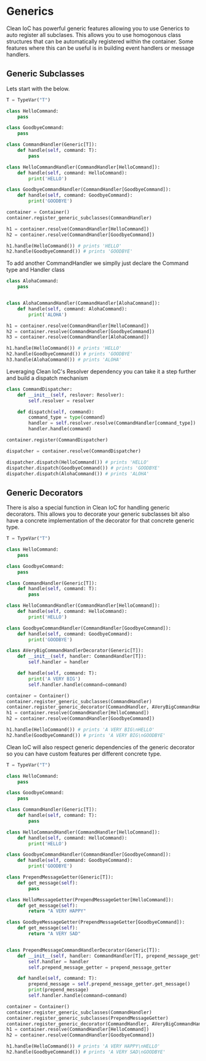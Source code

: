 # Generics

Clean IoC has powerful generic features allowing you to use Generics to auto register all subclases.
This allows you to use homogonous class structures that can be automatically registered within the container. Some features where this can be useful is in building event handlers or message handlers.

## Generic Subclasses

Lets start with the below.

```python
T = TypeVar("T")

class HelloCommand:
    pass

class GoodbyeCommand:
    pass

class CommandHandler(Generic[T]):
    def handle(self, command: T):
        pass

class HelloCommandHandler(CommandHandler[HelloCommand]):
    def handle(self, command: HelloCommand):
        print('HELLO')

class GoodbyeCommandHandler(CommandHandler[GoodbyeCommand]):
    def handle(self, command: GoodbyeCommand):
        print('GOODBYE')

container = Container()
container.register_generic_subclasses(CommandHandler)

h1 = container.resolve(CommandHandler[HelloCommand])
h2 = container.resolve(CommandHandler[GoodbyeCommand])

h1.handle(HelloCommand()) # prints 'HELLO'
h2.handle(GoodbyeCommand()) # prints 'GOODBYE'

```

To add another CommandHandler we simplly just declare the Command type and Handler class

```python
class AlohaCommand:
    pass


class AlohaCommandHandler(CommandHandler[AlohaCommand]):
    def handle(self, command: AlohaCommand):
        print('ALOHA')

h1 = container.resolve(CommandHandler[HelloCommand])
h2 = container.resolve(CommandHandler[GoodbyeCommand])
h3 = container.resolve(CommandHandler[AlohaCommand])

h1.handle(HelloCommand()) # prints 'HELLO'
h2.handle(GoodbyeCommand()) # prints 'GOODBYE'
h3.handle(AlohaCommand()) # prints 'ALOHA'
```

Leveraging Clean IoC's Resolver dependency you can take it a step further and build a dispatch mechanism


```python
class CommandDispatcher:
    def __init__(self, reslover: Resolver):
        self.resolver = resolver

    def dispatch(self, command):
        command_type = type(command)
        handler = self.resolver.resolve(CommandHandler[command_type])
        handler.handle(command)

container.register(CommandDispatcher)

dispatcher = container.resolve(CommandDispatcher)

dispatcher.dispatch(HelloCommand()) # prints 'HELLO'
dispatcher.dispatch(GoodbyeCommand()) # prints 'GOODBYE'
dispatcher.dispatch(AlohaCommand()) # prints 'ALOHA'
```


## Generic Decorators

There is also a special function in Clean IoC for handling generic decorators. This allows you to decorate your generic subclasses bit also have a concrete implementation of the decorator for that concrete generic type.

```python
T = TypeVar("T")

class HelloCommand:
    pass

class GoodbyeCommand:
    pass

class CommandHandler(Generic[T]):
    def handle(self, command: T):
        pass

class HelloCommandHandler(CommandHandler[HelloCommand]):
    def handle(self, command: HelloCommand):
        print('HELLO')

class GoodbyeCommandHandler(CommandHandler[GoodbyeCommand]):
    def handle(self, command: GoodbyeCommand):
        print('GOODBYE')

class AVeryBigCommandHandlerDecorator(Generic[T]):
    def __init__(self, handler: CommandHandler[T]):
        self.handler = handler

    def handle(self, command: T):
        print('A VERY BIG')
        self.handler.handle(command=command)

container = Container()
container.register_generic_subclasses(CommandHandler)
container.register_generic_decorator(CommandHandler, AVeryBigCommandHandlerDecorator)
h1 = container.resolve(CommandHandler[HelloCommand])
h2 = container.resolve(CommandHandler[GoodbyeCommand])

h1.handle(HelloCommand()) # prints 'A VERY BIG\nHELLO'
h2.handle(GoodbyeCommand()) # prints 'A VERY BIG\nGOODBYE'

```

Clean IoC will also respect generic dependencies of the generic decorator so you can have custom features per different concrete type.


```python
T = TypeVar("T")

class HelloCommand:
    pass

class GoodbyeCommand:
    pass

class CommandHandler(Generic[T]):
    def handle(self, command: T):
        pass

class HelloCommandHandler(CommandHandler[HelloCommand]):
    def handle(self, command: HelloCommand):
        print('HELLO')

class GoodbyeCommandHandler(CommandHandler[GoodbyeCommand]):
    def handle(self, command: GoodbyeCommand):
        print('GOODBYE')

class PrependMessageGetter(Generic[T]):
    def get_message(self):
        pass

class HelloMessageGetter(PrependMessageGetter[HelloCommand]):
    def get_message(self):
        return "A VERY HAPPY"

class GoodbyeMessageGetter(PrependMessageGetter[GoodbyeCommand]):
    def get_message(self):
        return "A VERY SAD"


class PrependMessageCommandHandlerDecorator(Generic[T]):
    def __init__(self, handler: CommandHandler[T], prepend_message_getter: PrependMessageGetter[T]):
        self.handler = handler
        self.prepend_message_getter = prepend_message_getter

    def handle(self, command: T):
        prepend_message = self.prepend_message_getter.get_message()
        print(prepend_message)
        self.handler.handle(command=command)

container = Container()
container.register_generic_subclasses(CommandHandler)
container.register_generic_subclasses(PrependMessageGetter)
container.register_generic_decorator(CommandHandler, AVeryBigCommandHandlerDecorator)
h1 = container.resolve(CommandHandler[HelloCommand])
h2 = container.resolve(CommandHandler[GoodbyeCommand])

h1.handle(HelloCommand()) # prints 'A VERY HAPPY\nHELLO'
h2.handle(GoodbyeCommand()) # prints 'A VERY SAD\nGOODBYE'
```
